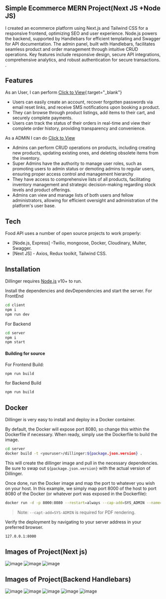 #
## Simple Ecommerce  MERN Project(Next JS +Node JS)





I created an ecommerce platform using Next.js and Tailwind CSS for a responsive frontend, optimizing SEO and user experience. Node.js powers the backend, supported by Handlebars for efficient templating and Swagger for API documentation. The admin panel, built with Handlebars, facilitates seamless product and order management through intuitive CRUD operations. Key features include responsive design, secure API integrations, comprehensive analytics, and robust authentication for secure transactions. .



## Features
As an User, I can perform [Click to View](https://shop-more-fe.netlify.app/){:target="_blank"}
- Users can easily create an account, recover forgotten passwords via email reset links, and receive SMS notifications upon booking a product.
- They can browse through product listings, add items to their cart, and securely complete payments.
- Users can track the status of their orders in real-time and view their complete order history, providing transparency and convenience.

As a ADMIN I can do [Click to View](https://shop-more.vercel.app/login)

 - Admins can perform CRUD operations on products, including creating new products, updating existing ones, and deleting obsolete items from the inventory.
 - Super Admins have the authority to manage user roles, such as promoting users to admin status or demoting admins to regular users, ensuring proper access control and management hierarchy
 - They have access to comprehensive lists of all products, facilitating inventory management and strategic decision-making regarding stock levels and product offerings.
 - Admins can view and manage lists of both users and fellow administrators, allowing for efficient oversight and administration of the platform's user base.



## Tech

Food API uses a number of open source projects to work properly:

- [Node.js, Express] -Twilio, mongoose, Docker, Cloudinary, Multer, Swagger.
- [Next JS] - Axios, Redux toolkit, Tailwind CSS.



## Installation

Dillinger requires [Node.js](https://nodejs.org/) v10+ to run.

Install the dependencies and devDependencies and start the server.
For FrontEnd
```sh
cd client 
npm i
npm run dev
```
For Backend
```sh
cd server 
npm i
npm start
```



#### Building for source

For Frontend Build:

```sh
npm run build
```

for Backend Build
```sh
npm run build
```

## Docker

Dillinger is very easy to install and deploy in a Docker container.

By default, the Docker will expose port 8080, so change this within the
Dockerfile if necessary. When ready, simply use the Dockerfile to
build the image.

```sh
cd server
docker build -t <youruser>/dillinger:${package.json.version} .
```

This will create the dillinger image and pull in the necessary dependencies.
Be sure to swap out `${package.json.version}` with the actual
version of Dillinger.

Once done, run the Docker image and map the port to whatever you wish on
your host. In this example, we simply map port 8000 of the host to
port 8080 of the Docker (or whatever port was exposed in the Dockerfile):

```sh
docker run -d -p 8000:8080 --restart=always --cap-add=SYS_ADMIN --name=dillinger <youruser>/dillinger:${package.json.version}
```

> Note: `--capt-add=SYS-ADMIN` is required for PDF rendering.

Verify the deployment by navigating to your server address in
your preferred browser.

```sh
127.0.0.1:8000
```

   [PlGd]: <https://github.com/joemccann/dillinger/tree/master/plugins/googledrive/README.md>
   [PlOd]: <https://github.com/joemccann/dillinger/tree/master/plugins/onedrive/README.md>
   [PlMe]: <https://github.com/joemccann/dillinger/tree/master/plugins/medium/README.md>
   [PlGa]: <https://github.com/RahulHP/dillinger/blob/master/plugins/googleanalytics/README.md>


## Images of Project(Next js)
![image](https://github.com/jmPramod/shop-more/assets/107529743/333018c3-8520-4230-8b68-b83d5e6891cf)
![image](https://github.com/jmPramod/shop-more/assets/107529743/d6d05595-b852-4bed-a901-500ed9e0ff20)
![image](https://github.com/jmPramod/shop-more/assets/107529743/7708cc6a-c84b-46fe-80de-98cecfcb14ec)


   
## Images of Project(Backend Handlebars)

![image](https://github.com/jmPramod/shop-more/assets/107529743/6979c6b4-0edf-4130-bb9f-fe10dc687c7a)
![image](https://github.com/jmPramod/shop-more/assets/107529743/be0a58e3-c10b-485a-aef1-0d276315afcc)
![image](https://github.com/jmPramod/shop-more/assets/107529743/c76b242c-f31a-418c-8807-22adc7193e3d)
![image](https://github.com/jmPramod/shop-more/assets/107529743/ece8823f-fab9-4160-8843-135740ac037e)
![image](https://github.com/jmPramod/shop-more/assets/107529743/40ffbeb0-68e0-46cd-9021-05517fb3797b)

